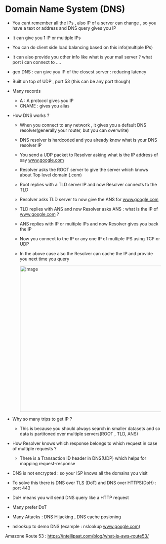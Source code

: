 
# Domain Name System (DNS)

* You cant remember all the IPs , also IP of a server can change , so you have a text or address and DNS query gives you IP
* It can give you 1 IP or multiple IPs
* You can do client side load balancing based on this info(multiple IPs)
* It can also provide you other info like what is your mail server ? what port i can connect to ....
* geo DNS : can give you IP of the closest server : reducing latency
* Built on top of UDP , port 53 (this can be any port though)
* Many records
    * A : A protocol gives you IP
    * CNAME : gives you alias
* How DNS works ?
    * When you connect to any network , it gives you a default DNS resolver(generally your router, but you can overwrite)
    * DNS resolver is hardcoded and you already know what is your DNS resolver IP
    * You send a UDP packet to Resolver asking what is the IP address of say www.google.com
    * Resolver asks the ROOT server to give the server which knows about Top level domain (.com)
    * Root replies with a TLD server IP and now Resolver connects to the TLD
    * Resolver asks TLD server to now give the ANS for www.google.com
    * TLD replies with ANS and now Resolver asks ANS : what is the IP of www.google.com ?
    * ANS replies with IP or multiple IPs and now Resolver gives you back the IP
    * Now you connect to the IP or any one IP of multiple IPS using TCP or UDP
    * In the above case also the Resolver can cache the IP and provide you next time you query

       <img width="472" alt="image" src="https://user-images.githubusercontent.com/29726341/216661146-8227e991-9d0e-4382-b446-4b8dadf7462e.png">


* Why so many trips to get IP ?
    * This is because you should always search in smaller datasets and so data is partitoned over multiple servers(ROOT , TLD, ANS)

* How Resolver knows which response belongs to which request in case of multiple requests ?
    * There is a Transaction ID header in DNS(UDP) which helps for mapping request-response

* DNS is not encrypted : so your ISP knows all the domains you visit
* To solve this there is DNS over TLS (DoT) and DNS over HTTPS(DoH) : port 443
* DoH means you will send DNS query like a HTTP request
* Many prefer DoT
* Many Attacks : DNS Hijacking , DNS cache posioning
* nslookup to demo DNS (example : nslookup www.google.com)


Amazone Route 53 : https://intellipaat.com/blog/what-is-aws-route53/
